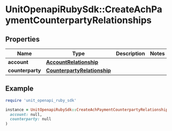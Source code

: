 # UnitOpenapiRubySdk::CreateAchPaymentCounterpartyRelationships

## Properties

| Name | Type | Description | Notes |
| ---- | ---- | ----------- | ----- |
| **account** | [**AccountRelationship**](AccountRelationship.md) |  |  |
| **counterparty** | [**CounterpartyRelationship**](CounterpartyRelationship.md) |  |  |

## Example

```ruby
require 'unit_openapi_ruby_sdk'

instance = UnitOpenapiRubySdk::CreateAchPaymentCounterpartyRelationships.new(
  account: null,
  counterparty: null
)
```

